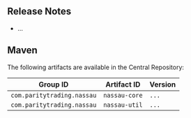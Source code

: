 ## Release Notes

- ...

## Maven

The following artifacts are available in the Central Repository:

Group ID                   | Artifact ID   | Version
---------------------------|---------------|--------
`com.paritytrading.nassau` | `nassau-core` | `...`
`com.paritytrading.nassau` | `nassau-util` | `...`
